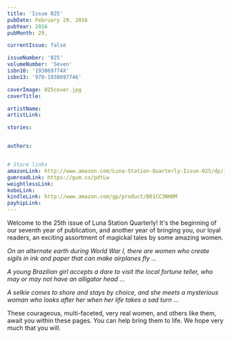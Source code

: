 ```yaml
---
title: 'Issue 025'
pubDate: February 29, 2016
pubYear: 2016
pubMonth: 29,

currentIssue: false

issueNumber: '025'
volumeNumber: 'Seven'
isbn10: '193869774X'
isbn13: '978-1938697746'

coverImage: 025cover.jpg
coverTitle:

artistName:
artistLink:

stories: 


authors: 


# Store links
amazonLink: http://www.amazon.com/Luna-Station-Quarterly-Issue-025/dp/193869774X
gumroadLink: https://gum.co/pdtLw
weightlessLink: 
koboLink:
kindleLink: http://www.amazon.com/gp/product/B01CC3NH0M
payhipLink: 
---
```

Welcome to the 25th issue of Luna Station Quarterly! It's the beginning of our seventh year of publication, and another year of bringing you, our loyal readers, an exciting assortment of magickal tales by some amazing women.

<em>On an alternate earth during World War I, there are women who create sigils in ink and paper that can make airplanes fly ...</em>

<em>A young Brazilian girl accepts a dare to visit the local fortune teller, who may or may not have an alligator head ...</em>

<em>A selkie comes to shore and stays by choice, and she meets a mysterious woman who looks after her when her life takes a sad turn ...</em>

These courageous, multi-faceted, very real women, and others like them, await you within these pages. You can help bring them to life. We hope very much that you will.
        